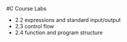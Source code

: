 #C Course Labs

- 2.2 expressions and standard input/output
- 2.3 control flow
- 2.4 function and program structure

